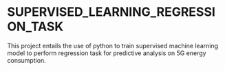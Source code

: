 # SUPERVISED_LEARNING_REGRESSION_TASK
This project entails the use of python  to train supervised machine learning model to perform regression task for predictive analysis  on 5G energy consumption. 
